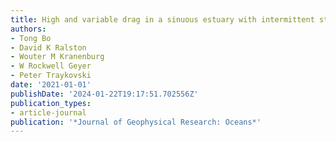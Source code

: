 ```yaml
---
title: High and variable drag in a sinuous estuary with intermittent stratification
authors:
- Tong Bo
- David K Ralston
- Wouter M Kranenburg
- W Rockwell Geyer
- Peter Traykovski
date: '2021-01-01'
publishDate: '2024-01-22T19:17:51.702556Z'
publication_types:
- article-journal
publication: '*Journal of Geophysical Research: Oceans*'
---
```

